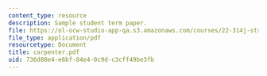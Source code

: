 ```yaml
---
content_type: resource
description: Sample student term paper.
file: https://ol-ocw-studio-app-qa.s3.amazonaws.com/courses/22-314j-structural-mechanics-in-nuclear-power-technology-fall-2006/736d80e4e6bf84e40c9dc3cff49be3fb_carpenter.pdf
file_type: application/pdf
resourcetype: Document
title: carpenter.pdf
uid: 736d80e4-e6bf-84e4-0c9d-c3cff49be3fb
---
```

